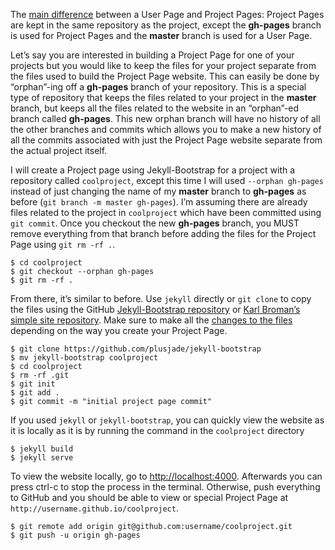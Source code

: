 The [main difference](https://help.github.com/articles/user-organization-and-project-pages) between a User Page and Project Pages: Project Pages are kept in the same repository as the project, except the **gh-pages** branch is used for Project Pages and the **master** branch is used for a User Page.

Let’s say you are interested in building a Project Page for one of your projects but you would like to keep the files for your project separate from the files used to build the Project Page website. This can easily be done by “orphan”-ing off a **gh-pages** branch of your repository. This is a special type of repository that keeps the files related to your project in the **master** branch, but keeps all the files related to the website in an “orphan”-ed branch called **gh-pages**. This new orphan branch will have no history of all the other branches and commits which allows you to make a new history of all the commits associated with just the Project Page website separate from the actual project itself.

I will create a Project page using Jekyll-Bootstrap for a project with a repository called `coolproject`, except this time I will used `--orphan gh-pages` instead of just changing the name of my **master** branch to **gh-pages** as before (`git branch -m master gh-pages`). I’m assuming there are already files related to the project in `coolproject` which have been committed using `git commit`. Once you checkout the new **gh-pages** branch, you MUST remove everything from that branch before adding the files for the Project Page using `git rm -rf .`.

```
$ cd coolproject
$ git checkout --orphan gh-pages
$ git rm -rf .
```

From there, it’s similar to before. Use `jekyll` directly or `git clone` to copy the files using the GitHub [Jekyll-Bootstrap repository](https://github.com/plusjade/jekyll-bootstrap) or [Karl Broman’s simple site repository](https://github.com/kbroman/simple_site). Make sure to make all the [changes to the files](https://www.stephaniehicks.com/githubPages_tutorial/pages/pages/githubpages-jekyll.html) depending on the way you create your Project Page.

```
$ git clone https://github.com/plusjade/jekyll-bootstrap
$ mv jekyll-bootstrap coolproject
$ cd coolproject
$ rm -rf .git
$ git init 
$ git add .
$ git commit -m "initial project page commit"
```

If you used `jekyll` or `jekyll-bootstrap`, you can quickly view the website as it is locally as it is by running the command in the `coolproject` directory

```
$ jekyll build
$ jekyll serve
```

To view the website locally, go to [http://localhost:4000](http://localhost:4000/). Afterwards you can press ctrl-c to stop the process in the terminal. Otherwise, push everything to GitHub and you should be able to view or special Project Page at `http://username.github.io/coolproject`.

```
$ git remote add origin git@github.com:username/coolproject.git
$ git push -u origin gh-pages
```